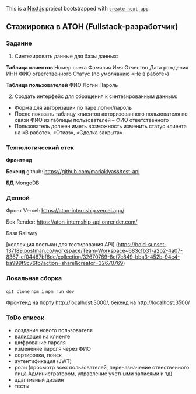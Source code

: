 This is a [Next.js](https://nextjs.org/) project bootstrapped with [`create-next-app`](https://github.com/vercel/next.js/tree/canary/packages/create-next-app).

## Стажировка в АТОН (Fullstack-разработчик)

### Задание

1. Синтезировать данные для базы данных:

**Таблица клиентов**
Номер счета
Фамилия
Имя
Отчество
Дата рождения
ИНН
ФИО ответственного
Статус (по умолчанию «Не в работе»)

**Таблица пользователей**
ФИО
Логин
Пароль

2. Создать интерфейс для обращения к синтезированным данным:

- Форма для авторизации по паре логин/пароль
- После показать таблицу клиентов авторизованного пользователя по связи ФИО из таблицы пользователей – ФИО ответственного
- Пользователь должен иметь возможность изменить статус клиента на «В работе», «Отказ», «Сделка закрыта»

### Технологический стек

**Фронтенд**

**Бекенд**
github:
https://github.com/mariaklyass/test-api

**БД**
MongoDB

### Деплой

Фронт Vercel:
https://aton-internship.vercel.app/

Бек Render:
https://aton-internship-api.onrender.com/

База Railway

[коллекция постман для тестирования API]
(https://bold-sunset-137189.postman.co/workspace/Team-Workspace~683cfb31-a2b2-4a07-8367-ef04467bf6de/collection/32670769-8cf7c849-bba3-452b-94c4-ba999f9c76fb?action=share&creator=32670769)

### Локальная сборка

`git clone`
`npm i`
`npm run dev`

Фронтенд на порту http://localhost:3000/, бекенд на http://localhost:3500/

### ToDo список

- создание нового пользователя
- валидация на клиенте
- шифрование пароля
- изменение пароля через ФИО
- сортировка, поиск
- аутентификация (JWT)
- роли (просмотр всех пользователей, переназначение отвественного лица Администратором, управление учетными записями и тд)
- адаптивный дизайн
- тесты
